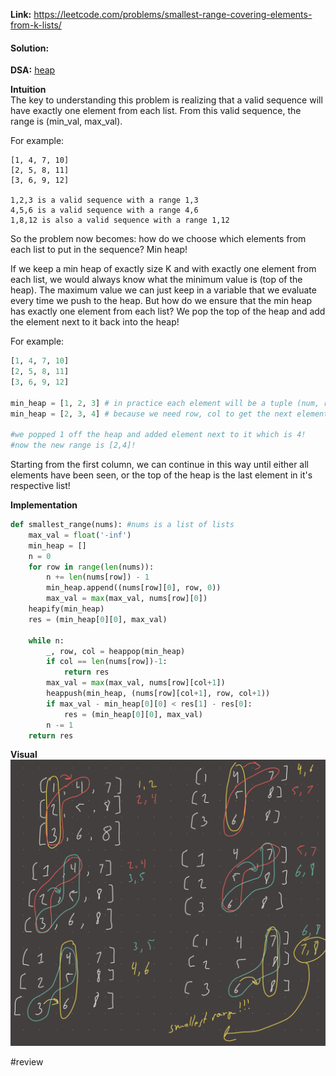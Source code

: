   
**Link:** https://leetcode.com/problems/smallest-range-covering-elements-from-k-lists/  
#### Solution:  
  
**DSA:** [heap](../DSA/heap.md)  
  
**Intuition**  
The key to understanding this problem is realizing that a valid sequence will have exactly one element from each list. From this valid sequence, the range is (min_val, max_val).   
  
For example:  
```  
[1, 4, 7, 10]  
[2, 5, 8, 11]  
[3, 6, 9, 12]  
  
1,2,3 is a valid sequence with a range 1,3  
4,5,6 is a valid sequence with a range 4,6  
1,8,12 is also a valid sequence with a range 1,12  
```  
  
So the problem now becomes: how do we choose which elements from each list to put in the sequence? Min heap!  
  
If we keep a min heap of exactly size K and with exactly one element from each list, we would always know what the minimum value is (top of the heap). The maximum value we can just keep in a variable that we evaluate every time we push to the heap. But how do we ensure that the min heap has exactly one element from each list? We pop the top of the heap and add the element next to it back into the heap!  
  
For example:  
```python  
[1, 4, 7, 10]  
[2, 5, 8, 11]  
[3, 6, 9, 12]  
  
min_heap = [1, 2, 3] # in practice each element will be a tuple (num, row, col)  
min_heap = [2, 3, 4] # because we need row, col to get the next element to add  
  
#we popped 1 off the heap and added element next to it which is 4!  
#now the new range is [2,4]!  
```  
  
Starting from the first column, we can continue in this way until either all elements have been seen, or the top of the heap is the last element in it's respective list!  
  
**Implementation**  
```python  
def smallest_range(nums): #nums is a list of lists  
	max_val = float('-inf')  
	min_heap = []  
	n = 0  
	for row in range(len(nums)):  
		n += len(nums[row]) - 1  
		min_heap.append((nums[row][0], row, 0))  
		max_val = max(max_val, nums[row][0])  
	heapify(min_heap)  
	res = (min_heap[0][0], max_val)  
  
	while n:  
		_, row, col = heappop(min_heap)  
		if col == len(nums[row])-1:  
			return res  
		max_val = max(max_val, nums[row][col+1])  
		heappush(min_heap, (nums[row][col+1], row, col+1))  
		if max_val - min_heap[0][0] < res[1] - res[0]:  
			res = (min_heap[0][0], max_val)  
		n -= 1  
	return res  
```  
  
**Visual**   
![IMG_1FEF8A950825-1.jpeg](./_pics/IMG_1FEF8A950825-1.jpeg)  
  
#review 